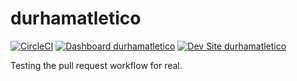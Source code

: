 # durhamatletico

[![CircleCI](https://circleci.com/gh/kostajh/durhamatletico.svg?style=shield)](https://circleci.com/gh/kostajh/durhamatletico)
[![Dashboard durhamatletico](https://img.shields.io/badge/dashboard-durhamatletico-yellow.svg)](https://dashboard.pantheon.io/sites/51508c96-fa36-4367-88f1-96976888b4b2#dev/code)
[![Dev Site durhamatletico](https://img.shields.io/badge/site-durhamatletico-blue.svg)](http://dev-durhamatletico.pantheonsite.io/)

Testing the pull request workflow for real.
